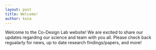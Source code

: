 ```yaml
---
layout: post
title: Welcome! 
author: kosa
---
```


Welcome to the Co-Design Lab website! We are excited to share our updates regarding our science and team with you all. Please check back regualarly for news, up to date research findings/papers, and more! 
